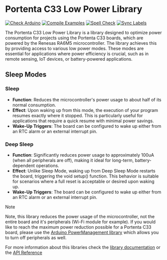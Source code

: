 # Portenta C33 Low Power Library

[![Check Arduino](https://github.com/cristidragomir97/Arduino_Portenta_C33_LowPower/actions/workflows/check-arduino.yml/badge.svg)](https://github.com/cristidragomir97/Arduino_Portenta_C33_LowPower/actions/workflows/check-arduino.yml) [![Compile Examples](https://github.com/cristidragomir97/Arduino_Portenta_C33_LowPower/actions/workflows/compile-examples.yml/badge.svg)](https://github.com/cristidragomir97/Arduino_Portenta_C33_LowPower/actions/workflows/compile-examples.yml) [![Spell Check](https://github.com/cristidragomir97/Arduino_Portenta_C33_LowPower/actions/workflows/spell-check.yml/badge.svg)](https://github.com/cristidragomir97/Arduino_Portenta_C33_LowPower/actions/workflows/spell-check.yml) [![Sync Labels](https://github.com/cristidragomir97/Arduino_Portenta_C33_LowPower/actions/workflows/sync-labels.yml/badge.svg)](https://github.com/cristidragomir97/Arduino_Portenta_C33_LowPower/actions/workflows/sync-labels.yml)


The Portenta C33 Low Power Library is a library designed to optimize power consumption for projects using the Portenta C33 boards, which are powered by the Renesas RA6M5 microcontroller. The library achieves this by providing access to various low power modes. These modes are essential for applications where power efficiency is crucial, such as in remote sensing, IoT devices, or battery-powered applications.


## Sleep Modes

### Sleep 
* **Function**: Reduces the microcontroller's power usage to about half of its normal consumption.
* **Effect**: Upon waking up from this mode, the execution of your program resumes exactly where it stopped. This is particularly useful for applications that require a quick resume with minimal power savings.
* **Wake-Up Triggers**: The board can be configured to wake up either from an RTC alarm or an external interrupt pin.
  
### Deep Sleep
* **Function**: Significantly reduces power usage to approximately 100uA (when all peripherals are off), making it ideal for long-term, battery-dependent operations.
* **Effect**: Unlike Sleep Mode, waking up from Deep Sleep Mode restarts the board, triggering the void setup() function. This behavior is suitable for scenarios where a full reset is acceptable or desired upon waking up.
* **Wake-Up Triggers**: The board can be configured to wake up either from an RTC alarm or an external interrupt pin.
  

> [!NOTE]  
> Note, this library reduces the power usage of the microcontroller, not the entire board and it's peripherals (Wi-Fi module for example). If you would like to reach the maximum power reduction possible for a Portenta C33 board, please use the [Arduino PowerManagement library](ttps://github.com/cristidragomir97/Arduino_PowerManagement) which allows you to turn off peripherals as well.

For more information about this libraries check the [library documentation](https://github.com/cristidragomir97/Arduino_Portenta_C33_LowPower/blob/main/docs/README.md) or the [API Reference](https://github.com/cristidragomir97/Arduino_Portenta_C33_LowPower/blob/main/docs/api.md)
